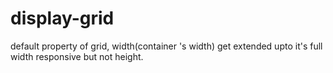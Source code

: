 # display-grid

default property of grid, width(container 's width) get extended upto it's full width responsive
but not height.
